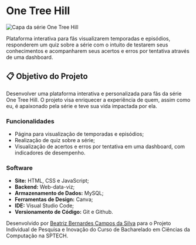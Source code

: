 # One Tree Hill 

![Capa da série One Tree Hill](https://cinebuzz.com.br/media/uploads/one_tree_hill_capa.jpg)

Plataforma interativa para fãs visualizarem temporadas e episódios, responderem um quiz sobre a série com o intuito de testarem seus conhecimentos e acompanharem seus acertos e erros por tentativa através de uma dashboard.

## 📋 Objetivo do Projeto

Desenvolver uma plataforma interativa e personalizada para fãs da série One Tree Hill. O projeto visa enriquecer a experiência de quem, assim como eu, é apaixonado pela série e teve sua vida impactada por ela.

### Funcionalidades

- Página para visualização de temporadas e episódios;
- Realização de quiz sobre a série;
- Visualização de acertos e erros por tentativa em uma dashboard, com indicadores de desempenho.

### Software

- **Site:** HTML, CSS e JavaScript;
- **Backend:** Web-data-viz;
- **Armazenamento de Dados:** MySQL;
- **Ferramentas de Design:** Canva;
- **IDE:** Visual Studio Code;
- **Versionamento de Código:** Git e Github.

Desenvolvido por [Beatriz Bernardes Campos da Silva](https://www.linkedin.com/in/beatrizbernardess) para o Projeto Individual de Pesquisa e Inovação do Curso de Bacharelado em Ciências da Computação na SPTECH. 

